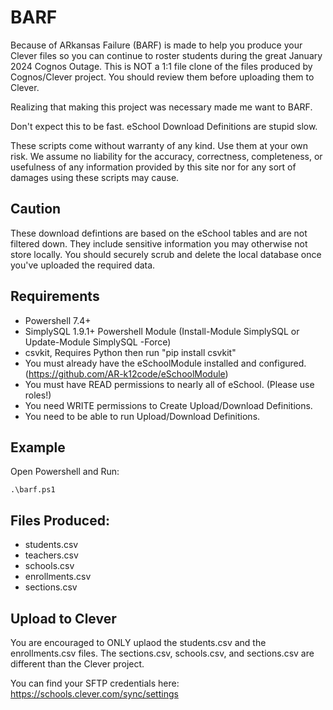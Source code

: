 # BARF
Because of ARkansas Failure (BARF) is made to help you produce your Clever files so you can continue to roster students during the great January 2024 Cognos Outage. This is NOT a 1:1 file clone of the files produced by Cognos/Clever project. You should review them before uploading them to Clever.

Realizing that making this project was necessary made me want to BARF.

Don't expect this to be fast. eSchool Download Definitions are stupid slow.

These scripts come without warranty of any kind. Use them at your own risk. We assume no liability for the accuracy, correctness, completeness, or usefulness of any information provided by this site nor for any sort of damages using these scripts may cause.

## Caution
These download defintions are based on the eSchool tables and are not filtered down. They include sensitive information you may otherwise not store locally. You should securely scrub and delete the local database once you've uploaded the required data.

## Requirements
- Powershell 7.4+
- SimplySQL 1.9.1+ Powershell Module (Install-Module SimplySQL or Update-Module SimplySQL -Force)
- csvkit, Requires Python then run "pip install csvkit"
- You must already have the eSchoolModule installed and configured. (https://github.com/AR-k12code/eSchoolModule)
- You must have READ permissions to nearly all of eSchool. (Please use roles!)
- You need WRITE permissions to Create Upload/Download Definitions.
- You need to be able to run Upload/Download Definitions.

## Example
Open Powershell and Run:
````
.\barf.ps1
````

## Files Produced:
- students.csv
- teachers.csv
- schools.csv
- enrollments.csv
- sections.csv

## Upload to Clever
You are encouraged to ONLY uplaod the students.csv and the enrollments.csv files. The sections.csv, schools.csv, and sections.csv are different than the Clever project.

You can find your SFTP credentials here: https://schools.clever.com/sync/settings